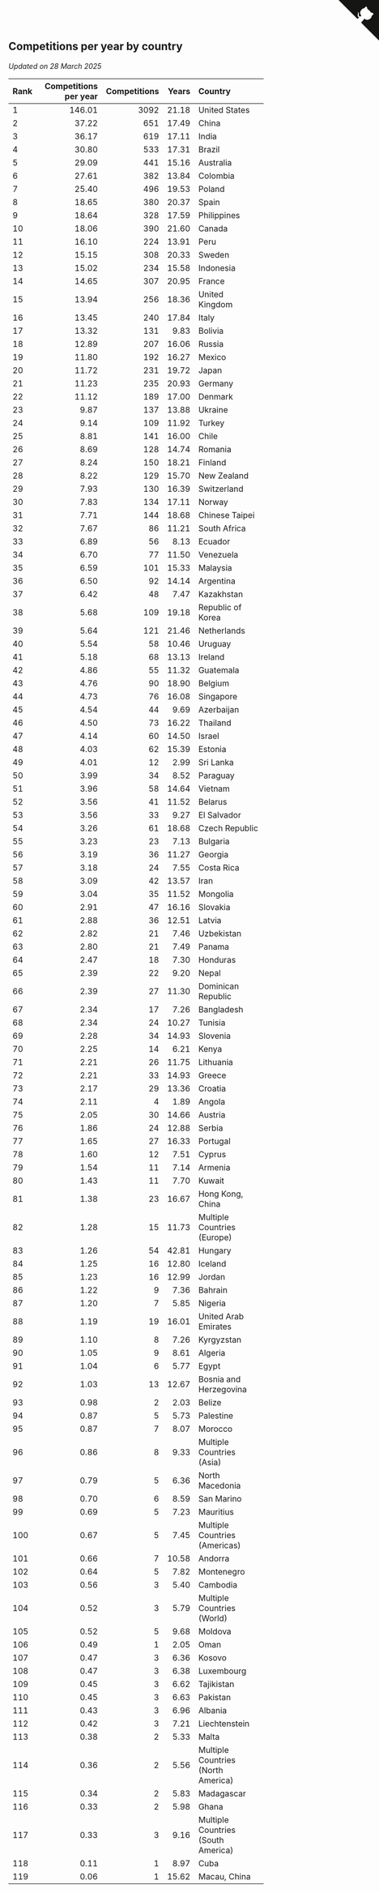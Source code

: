 ## Competitions per year by country

*Updated on 28 March 2025*

| Rank | Competitions per year | Competitions | Years | Country |
| :--- | ---: | ---: | ---: | :--- |
| 1 | 146.01 | 3092 | 21.18 | United States |
| 2 | 37.22 | 651 | 17.49 | China |
| 3 | 36.17 | 619 | 17.11 | India |
| 4 | 30.80 | 533 | 17.31 | Brazil |
| 5 | 29.09 | 441 | 15.16 | Australia |
| 6 | 27.61 | 382 | 13.84 | Colombia |
| 7 | 25.40 | 496 | 19.53 | Poland |
| 8 | 18.65 | 380 | 20.37 | Spain |
| 9 | 18.64 | 328 | 17.59 | Philippines |
| 10 | 18.06 | 390 | 21.60 | Canada |
| 11 | 16.10 | 224 | 13.91 | Peru |
| 12 | 15.15 | 308 | 20.33 | Sweden |
| 13 | 15.02 | 234 | 15.58 | Indonesia |
| 14 | 14.65 | 307 | 20.95 | France |
| 15 | 13.94 | 256 | 18.36 | United Kingdom |
| 16 | 13.45 | 240 | 17.84 | Italy |
| 17 | 13.32 | 131 | 9.83 | Bolivia |
| 18 | 12.89 | 207 | 16.06 | Russia |
| 19 | 11.80 | 192 | 16.27 | Mexico |
| 20 | 11.72 | 231 | 19.72 | Japan |
| 21 | 11.23 | 235 | 20.93 | Germany |
| 22 | 11.12 | 189 | 17.00 | Denmark |
| 23 | 9.87 | 137 | 13.88 | Ukraine |
| 24 | 9.14 | 109 | 11.92 | Turkey |
| 25 | 8.81 | 141 | 16.00 | Chile |
| 26 | 8.69 | 128 | 14.74 | Romania |
| 27 | 8.24 | 150 | 18.21 | Finland |
| 28 | 8.22 | 129 | 15.70 | New Zealand |
| 29 | 7.93 | 130 | 16.39 | Switzerland |
| 30 | 7.83 | 134 | 17.11 | Norway |
| 31 | 7.71 | 144 | 18.68 | Chinese Taipei |
| 32 | 7.67 | 86 | 11.21 | South Africa |
| 33 | 6.89 | 56 | 8.13 | Ecuador |
| 34 | 6.70 | 77 | 11.50 | Venezuela |
| 35 | 6.59 | 101 | 15.33 | Malaysia |
| 36 | 6.50 | 92 | 14.14 | Argentina |
| 37 | 6.42 | 48 | 7.47 | Kazakhstan |
| 38 | 5.68 | 109 | 19.18 | Republic of Korea |
| 39 | 5.64 | 121 | 21.46 | Netherlands |
| 40 | 5.54 | 58 | 10.46 | Uruguay |
| 41 | 5.18 | 68 | 13.13 | Ireland |
| 42 | 4.86 | 55 | 11.32 | Guatemala |
| 43 | 4.76 | 90 | 18.90 | Belgium |
| 44 | 4.73 | 76 | 16.08 | Singapore |
| 45 | 4.54 | 44 | 9.69 | Azerbaijan |
| 46 | 4.50 | 73 | 16.22 | Thailand |
| 47 | 4.14 | 60 | 14.50 | Israel |
| 48 | 4.03 | 62 | 15.39 | Estonia |
| 49 | 4.01 | 12 | 2.99 | Sri Lanka |
| 50 | 3.99 | 34 | 8.52 | Paraguay |
| 51 | 3.96 | 58 | 14.64 | Vietnam |
| 52 | 3.56 | 41 | 11.52 | Belarus |
| 53 | 3.56 | 33 | 9.27 | El Salvador |
| 54 | 3.26 | 61 | 18.68 | Czech Republic |
| 55 | 3.23 | 23 | 7.13 | Bulgaria |
| 56 | 3.19 | 36 | 11.27 | Georgia |
| 57 | 3.18 | 24 | 7.55 | Costa Rica |
| 58 | 3.09 | 42 | 13.57 | Iran |
| 59 | 3.04 | 35 | 11.52 | Mongolia |
| 60 | 2.91 | 47 | 16.16 | Slovakia |
| 61 | 2.88 | 36 | 12.51 | Latvia |
| 62 | 2.82 | 21 | 7.46 | Uzbekistan |
| 63 | 2.80 | 21 | 7.49 | Panama |
| 64 | 2.47 | 18 | 7.30 | Honduras |
| 65 | 2.39 | 22 | 9.20 | Nepal |
| 66 | 2.39 | 27 | 11.30 | Dominican Republic |
| 67 | 2.34 | 17 | 7.26 | Bangladesh |
| 68 | 2.34 | 24 | 10.27 | Tunisia |
| 69 | 2.28 | 34 | 14.93 | Slovenia |
| 70 | 2.25 | 14 | 6.21 | Kenya |
| 71 | 2.21 | 26 | 11.75 | Lithuania |
| 72 | 2.21 | 33 | 14.93 | Greece |
| 73 | 2.17 | 29 | 13.36 | Croatia |
| 74 | 2.11 | 4 | 1.89 | Angola |
| 75 | 2.05 | 30 | 14.66 | Austria |
| 76 | 1.86 | 24 | 12.88 | Serbia |
| 77 | 1.65 | 27 | 16.33 | Portugal |
| 78 | 1.60 | 12 | 7.51 | Cyprus |
| 79 | 1.54 | 11 | 7.14 | Armenia |
| 80 | 1.43 | 11 | 7.70 | Kuwait |
| 81 | 1.38 | 23 | 16.67 | Hong Kong, China |
| 82 | 1.28 | 15 | 11.73 | Multiple Countries (Europe) |
| 83 | 1.26 | 54 | 42.81 | Hungary |
| 84 | 1.25 | 16 | 12.80 | Iceland |
| 85 | 1.23 | 16 | 12.99 | Jordan |
| 86 | 1.22 | 9 | 7.36 | Bahrain |
| 87 | 1.20 | 7 | 5.85 | Nigeria |
| 88 | 1.19 | 19 | 16.01 | United Arab Emirates |
| 89 | 1.10 | 8 | 7.26 | Kyrgyzstan |
| 90 | 1.05 | 9 | 8.61 | Algeria |
| 91 | 1.04 | 6 | 5.77 | Egypt |
| 92 | 1.03 | 13 | 12.67 | Bosnia and Herzegovina |
| 93 | 0.98 | 2 | 2.03 | Belize |
| 94 | 0.87 | 5 | 5.73 | Palestine |
| 95 | 0.87 | 7 | 8.07 | Morocco |
| 96 | 0.86 | 8 | 9.33 | Multiple Countries (Asia) |
| 97 | 0.79 | 5 | 6.36 | North Macedonia |
| 98 | 0.70 | 6 | 8.59 | San Marino |
| 99 | 0.69 | 5 | 7.23 | Mauritius |
| 100 | 0.67 | 5 | 7.45 | Multiple Countries (Americas) |
| 101 | 0.66 | 7 | 10.58 | Andorra |
| 102 | 0.64 | 5 | 7.82 | Montenegro |
| 103 | 0.56 | 3 | 5.40 | Cambodia |
| 104 | 0.52 | 3 | 5.79 | Multiple Countries (World) |
| 105 | 0.52 | 5 | 9.68 | Moldova |
| 106 | 0.49 | 1 | 2.05 | Oman |
| 107 | 0.47 | 3 | 6.36 | Kosovo |
| 108 | 0.47 | 3 | 6.38 | Luxembourg |
| 109 | 0.45 | 3 | 6.62 | Tajikistan |
| 110 | 0.45 | 3 | 6.63 | Pakistan |
| 111 | 0.43 | 3 | 6.96 | Albania |
| 112 | 0.42 | 3 | 7.21 | Liechtenstein |
| 113 | 0.38 | 2 | 5.33 | Malta |
| 114 | 0.36 | 2 | 5.56 | Multiple Countries (North America) |
| 115 | 0.34 | 2 | 5.83 | Madagascar |
| 116 | 0.33 | 2 | 5.98 | Ghana |
| 117 | 0.33 | 3 | 9.16 | Multiple Countries (South America) |
| 118 | 0.11 | 1 | 8.97 | Cuba |
| 119 | 0.06 | 1 | 15.62 | Macau, China |


<a href="https://github.com/JustinTimeCuber/wca_statistics" class="github-corner" aria-label="View source on Github"><svg width="80" height="80" viewBox="0 0 250 250" style="fill:#151513; color:#fff; position: absolute; top: 0; border: 0; right: 0;" aria-hidden="true"><path d="M0,0 L115,115 L130,115 L142,142 L250,250 L250,0 Z"></path><path d="M128.3,109.0 C113.8,99.7 119.0,89.6 119.0,89.6 C122.0,82.7 120.5,78.6 120.5,78.6 C119.2,72.0 123.4,76.3 123.4,76.3 C127.3,80.9 125.5,87.3 125.5,87.3 C122.9,97.6 130.6,101.9 134.4,103.2" fill="currentColor" style="transform-origin: 130px 106px;" class="octo-arm"></path><path d="M115.0,115.0 C114.9,115.1 118.7,116.5 119.8,115.4 L133.7,101.6 C136.9,99.2 139.9,98.4 142.2,98.6 C133.8,88.0 127.5,74.4 143.8,58.0 C148.5,53.4 154.0,51.2 159.7,51.0 C160.3,49.4 163.2,43.6 171.4,40.1 C171.4,40.1 176.1,42.5 178.8,56.2 C183.1,58.6 187.2,61.8 190.9,65.4 C194.5,69.0 197.7,73.2 200.1,77.6 C213.8,80.2 216.3,84.9 216.3,84.9 C212.7,93.1 206.9,96.0 205.4,96.6 C205.1,102.4 203.0,107.8 198.3,112.5 C181.9,128.9 168.3,122.5 157.7,114.1 C157.9,116.9 156.7,120.9 152.7,124.9 L141.0,136.5 C139.8,137.7 141.6,141.9 141.8,141.8 Z" fill="currentColor" class="octo-body"></path></svg></a><style>.github-corner:hover .octo-arm{animation:octocat-wave 560ms ease-in-out}@keyframes octocat-wave{0%,100%{transform:rotate(0)}20%,60%{transform:rotate(-25deg)}40%,80%{transform:rotate(10deg)}}@media (max-width:500px){.github-corner:hover .octo-arm{animation:none}.github-corner .octo-arm{animation:octocat-wave 560ms ease-in-out}}</style>

